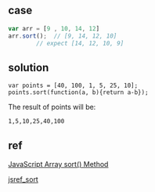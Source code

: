 ## case

```javascript
var arr = [9 , 10, 14, 12]
arr.sort();  // [9, 14, 12, 10]
        // expect [14, 12, 10, 9]
```

## solution

```
var points = [40, 100, 1, 5, 25, 10];
points.sort(function(a, b){return a-b});

```

The result of points will be:

```
1,5,10,25,40,100
```

## ref
[JavaScript Array sort() Method](http://www.w3schools.com/jsref/jsref_sort.asp)

[jsref_sort](http://www.w3school.com.cn/jsref/jsref_sort.asp)